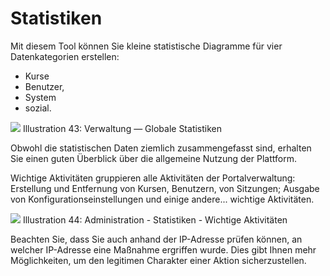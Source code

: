 # Statistiken

Mit diesem Tool können Sie kleine statistische Diagramme für vier Datenkategorien erstellen:

* Kurse
* Benutzer,
* System
* sozial.

![](../../.gitbook/assets/images37%20%284%29.png)
Illustration 43: Verwaltung — Globale Statistiken

Obwohl die statistischen Daten ziemlich zusammengefasst sind, erhalten Sie einen guten Überblick über die allgemeine Nutzung der Plattform.

Wichtige Aktivitäten gruppieren alle Aktivitäten der Portalverwaltung: Erstellung und Entfernung von Kursen, Benutzern, von Sitzungen; Ausgabe von Konfigurationseinstellungen und einige andere... wichtige Aktivitäten.

![](../../.gitbook/assets/images29%20%287%29.png)
Illustration 44: Administration - Statistiken - Wichtige Aktivitäten

Beachten Sie, dass Sie auch anhand der IP-Adresse prüfen können, an welcher IP-Adresse eine Maßnahme ergriffen wurde. Dies gibt Ihnen mehr Möglichkeiten, um den legitimen Charakter einer Aktion sicherzustellen.
